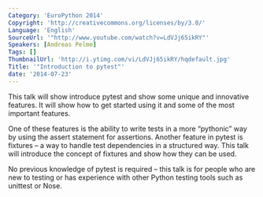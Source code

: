 ```yaml
---
Category: 'EuroPython 2014'
Copyright: 'http://creativecommons.org/licenses/by/3.0/'
Language: 'English'
SourceUrl: '"http://www.youtube.com/watch?v=LdVJj65ikRY"'
Speakers: [Andreas Pelme]
Tags: []
ThumbnailUrl: 'http://i.ytimg.com/vi/LdVJj65ikRY/hqdefault.jpg'
Title: '"Introduction to pytest"'
date: '2014-07-23'
---
```

This talk will show introduce pytest and show some unique and innovative features. It will show how to get started using it and some of the most important features.

One of these features is the ability to write tests in a more “pythonic” way by using the assert statement for assertions. Another feature in pytest is fixtures – a way to handle test dependencies in a structured way. This talk will introduce the concept of fixtures and show how they can be used.

No previous knowledge of pytest is required – this talk is for people who are new to testing or has experience with other Python testing tools such as unittest or Nose.